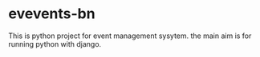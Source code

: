 # evevents-bn
This is python project for event management sysytem. the main aim is for running python with django.
